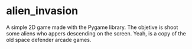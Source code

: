 # alien_invasion
A simple 2D game made with the Pygame library. The objetive is shoot some aliens who appers descending on the screen.
Yeah, is a copy of the old space defender arcade games.
